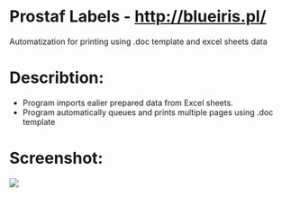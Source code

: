 # Prostaf Labels - http://blueiris.pl/
Automatization for printing using .doc template and excel sheets data

# Describtion:
- Program imports ealier prepared data from Excel sheets.
- Program automatically queues and prints multiple pages using .doc template

# Screenshot:
 <img src="https://i.postimg.cc/y8xdm67J/work.jpg"/>
